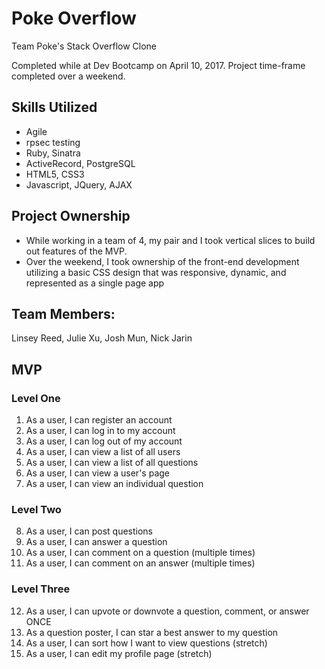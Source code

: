 # Poke Overflow
Team Poke's Stack Overflow Clone

Completed while at Dev Bootcamp on April 10, 2017.
Project time-frame completed over a weekend.

## Skills Utilized
- Agile
- rpsec testing
- Ruby, Sinatra
- ActiveRecord, PostgreSQL
- HTML5, CSS3
- Javascript, JQuery, AJAX

## Project Ownership
- While working in a team of 4, my pair and I took vertical slices to build out features of the MVP.
- Over the weekend, I took ownership of the front-end development utilizing a basic CSS design that was responsive, dynamic, and represented as a single page app

## Team Members:
Linsey Reed, Julie Xu, Josh Mun, Nick Jarin

## MVP
### Level One
1. As a user, I can register an account
2. As a user, I can log in to my account
3. As a user, I can log out of my account
4. As a user, I can view a list of all users
5. As a user, I can view a list of all questions
6. As a user, I can view a user's page
7. As a user, I can view an individual question

### Level Two
8. As a user, I can post questions
9. As a user, I can answer a question
10. As a user, I can comment on a question (multiple times)
11. As a user, I can comment on an answer (multiple times)

### Level Three
12. As a user, I can upvote or downvote a question, comment, or answer ONCE
13. As a question poster, I can star a best answer to my question
14. As a user, I can sort how I want to view questions (stretch)
15. As a user, I can edit my profile page (stretch)
